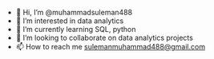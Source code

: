 - 👋 Hi, I’m @muhammadsuleman488
- 👀 I’m interested in data analytics 
- 🌱 I’m currently learning SQL, python
- 💞️ I’m looking to collaborate on data analytics projects
- 📫 How to reach me sulemanmuhammad488@gmail.com

<!---
muhammadsuleman488/muhammadsuleman488 is a ✨ special ✨ repository because its `README.md` (this file) appears on your GitHub profile.
You can click the Preview link to take a look at your changes.
--->
